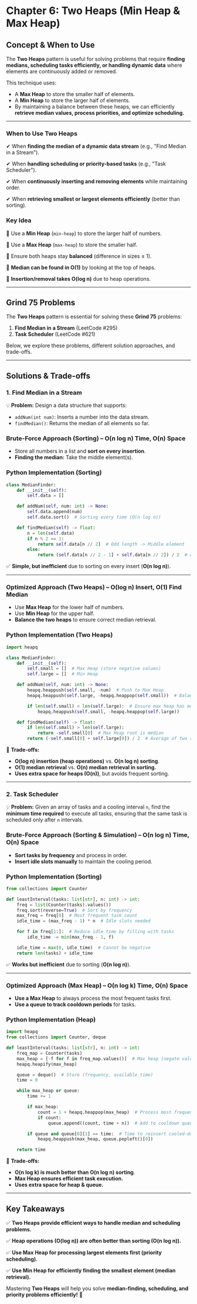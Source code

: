 # **Chapter 6: Two Heaps (Min Heap & Max Heap)**

## **Concept & When to Use**

The **Two Heaps** pattern is useful for solving problems that require **finding medians, scheduling tasks efficiently, or handling dynamic data** where elements are continuously added or removed.

This technique uses:

- A **Max Heap** to store the smaller half of elements.
- A **Min Heap** to store the larger half of elements.
- By maintaining a balance between these heaps, we can efficiently **retrieve median values, process priorities, and optimize scheduling.**

---

### **When to Use Two Heaps**

✔ When **finding the median of a dynamic data stream** (e.g., "Find Median in a Stream").

✔ When **handling scheduling or priority-based tasks** (e.g., "Task Scheduler").

✔ When **continuously inserting and removing elements** while maintaining order.

✔ When **retrieving smallest or largest elements efficiently** (better than sorting).

### **Key Idea**

🔹 Use a **Min Heap** (`min-heap`) to store the larger half of numbers.

🔹 Use a **Max Heap** (`max-heap`) to store the smaller half.

🔹 Ensure both heaps stay **balanced** (difference in sizes ≤ 1).

🔹 **Median can be found in O(1)** by looking at the top of heaps.

🔹 **Insertion/removal takes O(log n)** due to heap operations.

---

## **Grind 75 Problems**

The **Two Heaps** pattern is essential for solving these **Grind 75** problems:

1. **Find Median in a Stream** (LeetCode #295)
2. **Task Scheduler** (LeetCode #621)

Below, we explore these problems, different solution approaches, and trade-offs.

---

## **Solutions & Trade-offs**

### **1. Find Median in a Stream**

💡 **Problem:** Design a data structure that supports:

- `addNum(int num)`: Inserts a number into the data stream.
- `findMedian()`: Returns the median of all elements so far.

### **Brute-Force Approach (Sorting) – O(n log n) Time, O(n) Space**

- Store all numbers in a list and **sort on every insertion**.
- **Finding the median:** Take the middle element(s).

### **Python Implementation (Sorting)**

```python
class MedianFinder:
    def __init__(self):
        self.data = []

    def addNum(self, num: int) -> None:
        self.data.append(num)
        self.data.sort()  # Sorting every time (O(n log n))

    def findMedian(self) -> float:
        n = len(self.data)
        if n % 2 == 1:
            return self.data[n // 2]  # Odd length -> Middle element
        else:
            return (self.data[n // 2 - 1] + self.data[n // 2]) / 2  # Average of two middle elements
```

✅ **Simple, but inefficient** due to sorting on every insert (**O(n log n)**).

---

### **Optimized Approach (Two Heaps) – O(log n) Insert, O(1) Find Median**

- Use **Max Heap** for the lower half of numbers.
- Use **Min Heap** for the upper half.
- **Balance the two heaps** to ensure correct median retrieval.

### **Python Implementation (Two Heaps)**

```python
import heapq

class MedianFinder:
    def __init__(self):
        self.small = []  # Max Heap (store negative values)
        self.large = []  # Min Heap

    def addNum(self, num: int) -> None:
        heapq.heappush(self.small, -num)  # Push to Max Heap
        heapq.heappush(self.large, -heapq.heappop(self.small))  # Balance heaps

        if len(self.small) < len(self.large):  # Ensure max heap has more elements
            heapq.heappush(self.small, -heapq.heappop(self.large))

    def findMedian(self) -> float:
        if len(self.small) > len(self.large):
            return -self.small[0]  # Max Heap root is median
        return (-self.small[0] + self.large[0]) / 2  # Average of two roots
```

🚀 **Trade-offs:**

- **O(log n) insertion (heap operations)** vs. **O(n log n) sorting**.
- **O(1) median retrieval** vs. **O(n) median retrieval in sorting.**
- **Uses extra space for heaps (O(n))**, but avoids frequent sorting.

---

### **2. Task Scheduler**

💡 **Problem:** Given an array of tasks and a cooling interval `n`, find the **minimum time required** to execute all tasks, ensuring that the same task is scheduled only after `n` intervals.

### **Brute-Force Approach (Sorting & Simulation) – O(n log n) Time, O(n) Space**

- **Sort tasks by frequency** and process in order.
- **Insert idle slots manually** to maintain the cooling period.

### **Python Implementation (Sorting)**

```python
from collections import Counter

def leastInterval(tasks: list[str], n: int) -> int:
    freq = list(Counter(tasks).values())
    freq.sort(reverse=True)  # Sort by frequency
    max_freq = freq[0]  # Most frequent task count
    idle_time = (max_freq - 1) * n  # Idle slots needed

    for f in freq[1:]:  # Reduce idle time by filling with tasks
        idle_time -= min(max_freq - 1, f)

    idle_time = max(0, idle_time)  # Cannot be negative
    return len(tasks) + idle_time
```

✅ **Works but inefficient** due to sorting (**O(n log n)**).

---

### **Optimized Approach (Max Heap) – O(n log k) Time, O(n) Space**

- **Use a Max Heap** to always process the most frequent tasks first.
- **Use a queue to track cooldown periods** for tasks.

### **Python Implementation (Heap)**

```python
import heapq
from collections import Counter, deque

def leastInterval(tasks: list[str], n: int) -> int:
    freq_map = Counter(tasks)
    max_heap = [-f for f in freq_map.values()]  # Max heap (negate values)
    heapq.heapify(max_heap)

    queue = deque()  # Store (frequency, available_time)
    time = 0

    while max_heap or queue:
        time += 1

        if max_heap:
            count = 1 + heapq.heappop(max_heap)  # Process most frequent task
            if count:
                queue.append((count, time + n))  # Add to cooldown queue

        if queue and queue[0][1] == time:  # Time to reinsert cooled-down task
            heapq.heappush(max_heap, queue.popleft()[0])

    return time
```

🚀 **Trade-offs:**

- **O(n log k) is much better than O(n log n) sorting**.
- **Max Heap ensures efficient task execution.**
- **Uses extra space for heap & queue.**

---

## **Key Takeaways**

✅ **Two Heaps provide efficient ways to handle median and scheduling problems.**

✅ **Heap operations (O(log n)) are often better than sorting (O(n log n)).**

✅ **Use Max Heap for processing largest elements first (priority scheduling).**

✅ **Use Min Heap for efficiently finding the smallest element (median retrieval).**

Mastering **Two Heaps** will help you solve **median-finding, scheduling, and priority problems efficiently!** 🚀
